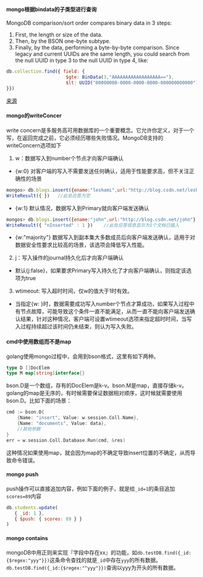 #### mongo根据bindata的子类型进行查询
MongoDB comparison/sort order compares binary data in 3 steps:
1. First, the length or size of the data.
2. Then, by the BSON one-byte subtype.
3. Finally, by the data, performing a byte-by-byte comparison.
Since legacy and current UUIDs are the same length, you could search from the null UUID in type 3 to the null UUID in type 4, like:
```javascript
db.collection.find({ field: { 
                      $gte: BinData(3,"AAAAAAAAAAAAAAAAAA=="), 
                      $lt: UUID("00000000-0000-0000-0000-000000000000") 
}})
```
[来源](https://stackoverflow.com/questions/66426027/how-to-query-by-bindata-subtype)
#### mongo的writeConcer
write concern是多服务高可用数据库的一个重要概念。它允许你定义，对于一个写，在返回完成之前，它必须经历哪些失败情况。MongoDB支持的writeConcern选项如下
1. w：数据写入到number个节点才向客户端确认
- {w:0} 对客户端的写入不需要发送任何确认，适用于性能要求高，但不关注正确性的场景
```javascript
mongos> db.blogs.insert({ename:"leshami",url:"http://blog.csdn.net/leshami"},{writeConcern:{w:0}})
WriteResult({ })   //此处应答为空
```
- {w:1} 默认情况，数据写入到Primary就向客户端发送确认
```javascript
mongos> db.blogs.insert({ename:"john",url:"http://blog.csdn.net/john"},{writeConcern:{w:1}})
WriteResult({ "nInserted" : 1 })    //此处应答信息显示为1个文档已插入
```
- {w:"majority"} 数据写入到副本集大多数成员后向客户端发送确认，适用于对数据安全性要求比较高的场景，该选项会降低写入性能。
2. j：写入操作的journal持久化后才向客户端确认
- 默认{j:false}，如果要求Primary写入持久化了才向客户端确认，则指定该选项为true
3. wtimeout: 写入超时时间，仅w的值大于1时有效。
- 当指定{w: }时，数据需要成功写入number个节点才算成功，如果写入过程中有节点故障，可能导致这个条件一直不能满足，从而一直不能向客户端发送确认结果，针对这种情况，客户端可设置wtimeout选项来指定超时时间，当写入过程持续超过该时间仍未结束，则认为写入失败。

#### cmd中使用数组而不是map
golang使用mongo过程中，会用到bson格式，这里有如下两种。
```go
type D []DocElem
type M map[string]interface{}
```
bson.D是一个数组，存有的DocElem是k-v。bson.M是map，直接存储k-v。golang的map是无序的，有时候需要保证数据相对顺序，这时候就需要使用bson.D。比如下面的场景：
```go
cmd := bson.D{
    {Name: "insert", Value: w.session.Coll.Name},
    {Name: "documents", Value: data},
    //其他参数
}
err = w.session.Coll.Database.Run(cmd, &res)
```
这种情况如果使用map，就会因为map的不确定导致insert位置的不确定，从而导致命令错误。

#### mongo push
push操作可以直接追加内容，例如下面的例子，就是给`_id=1`的条目追加`scores=89`内容
```javascript
db.students.update(
   { _id: 1 },
   { $push: { scores: 89 } }
)
```

#### mongo contains
mongoDB中用正则来实现『字段中存在xx』的功能，如`db.testDB.find({_id:{$regex:"yyy"}})`这条命令查找的就是`_id`中存在`yyy`的所有数据。
`db.testDB.find({_id:{$regex:"^yyy"}})`查询以yyy为开头的所有数据。